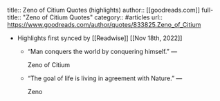 title:: Zeno of Citium Quotes (highlights)
author:: [[goodreads.com]]
full-title:: "Zeno of Citium Quotes"
category:: #articles
url:: https://www.goodreads.com/author/quotes/833825.Zeno_of_Citium

- Highlights first synced by [[Readwise]] [[Nov 18th, 2022]]
	- “Man conquers the world by conquering himself.”
	    ―
	  
	    Zeno of Citium
	- “The goal of life is living in agreement with Nature.”
	    ―
	  
	    Zeno